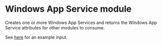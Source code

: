 # Windows App Service module

Creates one or more Windows App Services and returns the Windows App Service attributes for other modules to consume.

See [here](https://raw.githubusercontent.com/heathen1878/terraform-azurerm-windows-web-app/main/terraform.tfvars.example) for an example input.

